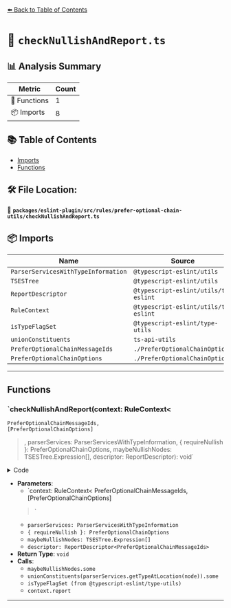 [⬅️ Back to Table of Contents](../../../../../index.md)

# 📄 `checkNullishAndReport.ts`

## 📊 Analysis Summary

| Metric | Count |
|--------|-------|
| 🔧 Functions | 1 |
| 📦 Imports | 8 |

## 📚 Table of Contents

- [Imports](#imports)
- [Functions](#functions)

## 🛠️ File Location:
📂 **`packages/eslint-plugin/src/rules/prefer-optional-chain-utils/checkNullishAndReport.ts`**

## 📦 Imports

| Name | Source |
|------|--------|
| `ParserServicesWithTypeInformation` | `@typescript-eslint/utils` |
| `TSESTree` | `@typescript-eslint/utils` |
| `ReportDescriptor` | `@typescript-eslint/utils/ts-eslint` |
| `RuleContext` | `@typescript-eslint/utils/ts-eslint` |
| `isTypeFlagSet` | `@typescript-eslint/type-utils` |
| `unionConstituents` | `ts-api-utils` |
| `PreferOptionalChainMessageIds` | `./PreferOptionalChainOptions` |
| `PreferOptionalChainOptions` | `./PreferOptionalChainOptions` |


---

## Functions

### `checkNullishAndReport(context: RuleContext<
    PreferOptionalChainMessageIds,
    [PreferOptionalChainOptions]
  >, parserServices: ParserServicesWithTypeInformation, { requireNullish }: PreferOptionalChainOptions, maybeNullishNodes: TSESTree.Expression[], descriptor: ReportDescriptor<PreferOptionalChainMessageIds>): void`

<details><summary>Code</summary>

```ts
export function checkNullishAndReport(
  context: RuleContext<
    PreferOptionalChainMessageIds,
    [PreferOptionalChainOptions]
  >,
  parserServices: ParserServicesWithTypeInformation,
  { requireNullish }: PreferOptionalChainOptions,
  maybeNullishNodes: TSESTree.Expression[],
  descriptor: ReportDescriptor<PreferOptionalChainMessageIds>,
): void {
  if (
    !requireNullish ||
    maybeNullishNodes.some(node =>
      unionConstituents(parserServices.getTypeAtLocation(node)).some(t =>
        isTypeFlagSet(t, ts.TypeFlags.Null | ts.TypeFlags.Undefined),
      ),
    )
  ) {
    context.report(descriptor);
  }
}
```
</details>

- **Parameters**:
  - `context: RuleContext<
    PreferOptionalChainMessageIds,
    [PreferOptionalChainOptions]
  >`
  - `parserServices: ParserServicesWithTypeInformation`
  - `{ requireNullish }: PreferOptionalChainOptions`
  - `maybeNullishNodes: TSESTree.Expression[]`
  - `descriptor: ReportDescriptor<PreferOptionalChainMessageIds>`
- **Return Type**: `void`
- **Calls**:
  - `maybeNullishNodes.some`
  - `unionConstituents(parserServices.getTypeAtLocation(node)).some`
  - `isTypeFlagSet (from @typescript-eslint/type-utils)`
  - `context.report`

---